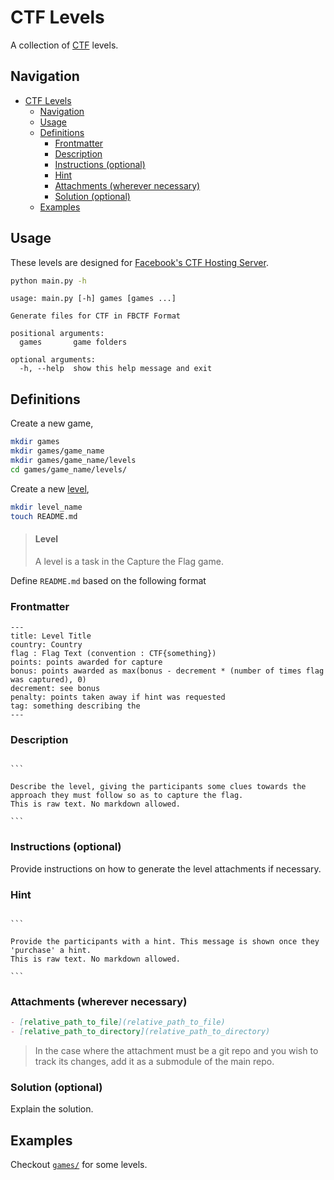 # CTF Levels

A collection of [CTF](https://ctftime.org/ctf-wtf/) levels.

## Navigation

- [CTF Levels](#ctf-levels)
  - [Navigation](#navigation)
  - [Usage](#usage)
  - [Definitions](#definitions)
    - [Frontmatter](#frontmatter)
    - [Description](#description)
    - [Instructions (optional)](#instructions-optional)
    - [Hint](#hint)
    - [Attachments (wherever necessary)](#attachments-wherever-necessary)
    - [Solution (optional)](#solution-optional)
  - [Examples](#examples)

## Usage

These levels are designed for [Facebook's CTF Hosting Server](https://github.com/facebook/fbctf).

```bash
python main.py -h
```

```
usage: main.py [-h] games [games ...]

Generate files for CTF in FBCTF Format

positional arguments:
  games       game folders

optional arguments:
  -h, --help  show this help message and exit
```

## Definitions

Create a new game,

```bash
mkdir games
mkdir games/game_name
mkdir games/game_name/levels
cd games/game_name/levels/
```

Create a new [level](#level),

```bash
mkdir level_name
touch README.md
```

> #### Level
>
> A level is a task in the Capture the Flag game.

Define `README.md` based on the following format

### Frontmatter

```
---
title: Level Title
country: Country
flag : Flag Text (convention : CTF{something})
points: points awarded for capture
bonus: points awarded as max(bonus - decrement * (number of times flag was captured), 0)
decrement: see bonus
penalty: points taken away if hint was requested
tag: something describing the
---
```

### Description

<code>
```
<br/>Describe the level, giving the participants some clues towards the approach they must follow so as to capture the flag.
This is raw text. No markdown allowed.<br/>
```
</code>

### Instructions (optional)

Provide instructions on how to generate the level attachments if necessary.

### Hint

<code>
```
<br/>Provide the participants with a hint. This message is shown once they 'purchase' a hint.
This is raw text. No markdown allowed.<br/>
```
</code>

### Attachments (wherever necessary)

```markdown
- [relative_path_to_file](relative_path_to_file)
- [relative_path_to_directory](relative_path_to_directory)
```

> In the case where the attachment must be a git repo and you wish to track its changes, add it as a submodule of the main repo.

### Solution (optional)

Explain the solution.

## Examples

Checkout [`games/`](games/) for some levels.
